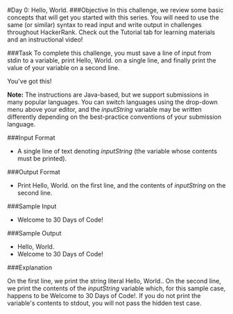 #Day 0: Hello, World.
###Objective 
In this challenge, we review some basic concepts that will get you started with this series. You will need to use the same (or similar) syntax to read input and write output in challenges throughout HackerRank. Check out the Tutorial tab for learning materials and an instructional video!

###Task 
To complete this challenge, you must save a line of input from stdin to a variable, print Hello, World. on a single line, and finally print the value of your variable on a second line.

You've got this!

**Note:** The instructions are Java-based, but we support submissions in many popular languages. You can switch languages using the drop-down menu above your editor, and the _inputString_ variable may be written differently depending on the best-practice conventions of your submission language.

###Input Format

- A single line of text denoting _inputString_ (the variable whose contents must be printed).

###Output Format

- Print Hello, World. on the first line, and the contents of _inputString_ on the second line.

###Sample Input

- Welcome to 30 Days of Code!

###Sample Output

- Hello, World. 
- Welcome to 30 Days of Code!

###Explanation

On the first line, we print the string literal Hello, World.. On the second line, we print the contents of the _inputString_ variable which, for this sample case, happens to be Welcome to 30 Days of Code!. If you do not print the variable's contents to stdout, you will not pass the hidden test case.